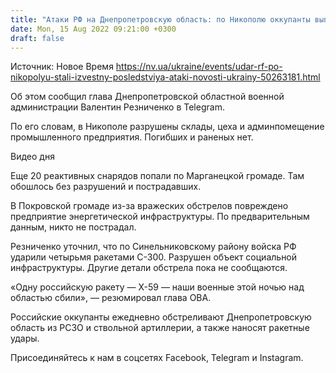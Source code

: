 ```yaml
---
title: "Атаки РФ на Днепропетровскую область: по Никополю оккупанты выпустили 20 реактивных снарядов, по одному из районов — ракеты С-300"
date: Mon, 15 Aug 2022 09:21:00 +0300
draft: false
---
```

Источник: Новое Время https://nv.ua/ukraine/events/udar-rf-po-nikopolyu-stali-izvestny-posledstviya-ataki-novosti-ukrainy-50263181.html


 Об этом сообщил глава Днепропетровской областной военной администрации Валентин Резниченко в Telegram.

По его словам, в Никополе разрушены склады, цеха и админпомещение промышленного предприятия. Погибших и раненых нет.

 Видео дня  

Еще 20 реактивных снарядов попали по Марганецкой громаде. Там обошлось без разрушений и пострадавших.

В Покровской громаде из-за вражеских обстрелов повреждено предприятие энергетической инфраструктуры. По предварительным данным, никто не пострадал.

Резниченко уточнил, что по Синельниковскому району войска РФ ударили четырьмя ракетами С-300. Разрушен объект социальной инфраструктуры. Другие детали обстрела пока не сообщаются.

«Одну российскую ракету — X-59 — наши военные этой ночью над областью сбили», — резюмировал глава ОВА.

Российские оккупанты ежедневно обстреливают Днепропетровскую область из РСЗО и ствольной артиллерии, а также наносят ракетные удары.

Присоединяйтесь к нам в соцсетях Facebook, Telegram и Instagram.
